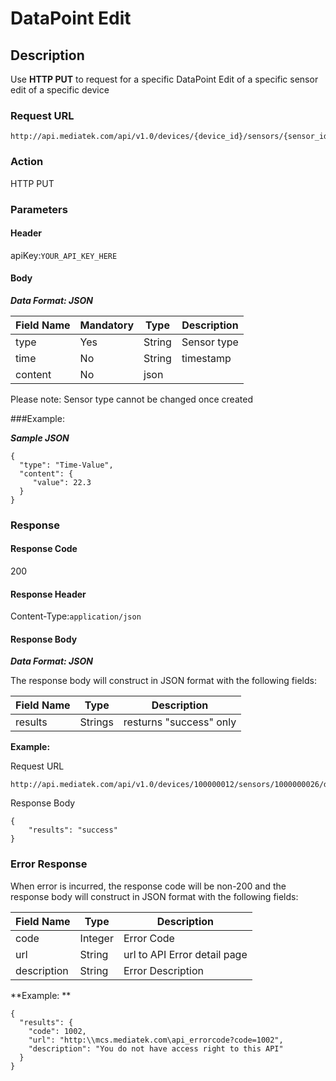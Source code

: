 # DataPoint Edit

## Description

Use **HTTP PUT** to request for a specific DataPoint Edit of a specific sensor edit of a specific device


### Request URL

```
http://api.mediatek.com/api/v1.0/devices/{device_id}/sensors/{sensor_id}/datapoints/{datapoint_id}
```

### Action
HTTP PUT

### Parameters

#### Header

apiKey:`YOUR_API_KEY_HERE`

#### Body

***Data Format: JSON***

|Field Name|Mandatory|Type|Description|
| --- | --- | --- | --- |
| type | Yes | String | Sensor type |
| time | No | String | timestamp |
| content | No | json |  |

Please note: Sensor type cannot be changed once created

###Example:

***Sample JSON***

```
{
  "type": "Time-Value",
  "content": {
     "value": 22.3
  }
}
```

### Response

#### Response Code
200

#### Response Header

Content-Type:`application/json`

#### Response Body

***Data Format: JSON***

The response body will construct in JSON format with the following fields:

| Field Name | Type | Description |
| --- | --- | --- |
| results | Strings | resturns "success" only|

**Example:**

Request URL
```
http://api.mediatek.com/api/v1.0/devices/100000012/sensors/1000000026/datapoints/10000000261410231119907
```

Response Body

```
{
    "results": "success"
}
```

### Error Response

When error is incurred, the response code will be non-200 and the response body will construct in JSON format with the following fields:

| Field Name | Type |Description|
| --- | --- | --- |
| code | Integer | Error Code |
| url | String | url to API Error detail page |
| description | String | Error Description |

**Example: **
```
{
  "results": {
    "code": 1002,
    "url": "http:\\mcs.mediatek.com\api_errorcode?code=1002",
    "description": "You do not have access right to this API"
  }
}
```
